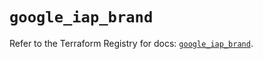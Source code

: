 # `google_iap_brand`

Refer to the Terraform Registry for docs: [`google_iap_brand`](https://registry.terraform.io/providers/hashicorp/google/6.44.0/docs/resources/iap_brand).
